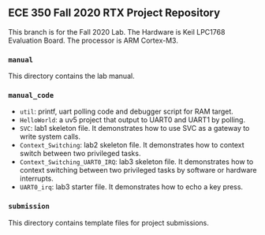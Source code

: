 ## ECE 350 Fall 2020 RTX Project Repository
This branch is for the Fall 2020 Lab. The Hardware is Keil LPC1768 Evaluation Board. The processor is ARM Cortex-M3. 

### `manual`
This directory contains the lab manual.

### `manual_code`

* `util`: printf, uart polling code and debugger script for RAM target.
* `HelloWorld`: a uv5 project that output to UART0 and UART1 by polling.
* `SVC`: lab1 skeleton file. It demonstrates how to use SVC as a gateway to write system calls.
* `Context_Switching`: lab2 skeleton file. It demonstrates how to context switch between two privileged tasks.
* `Context_Switching_UART0_IRQ`: lab3 skeleton file. It demonstrates how to context switching between two privileged tasks by software or hardware interrupts.
* `UART0_irq`: lab3 starter file. It demonstrates how to echo a key press.

### `submission`
This directory contains template files for project submissions.

